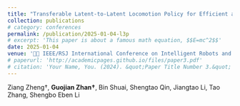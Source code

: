 ```yaml
---
title: "Transferable Latent-to-Latent Locomotion Policy for Efficient and Versatile Motion Control of Diverse Legged Robots"
collection: publications
# category: conferences
permalink: /publication/2025-01-04-l3p
# excerpt: 'This paper is about a famous math equation, $$E=mc^2$$'
date: 2025-01-04
venue: '🤖🧠 IEEE/RSJ International Conference on Intelligent Robots and Systems (IROS)'
# paperurl: 'http://academicpages.github.io/files/paper3.pdf'
# citation: 'Your Name, You. (2024). &quot;Paper Title Number 3.&quot; <i>GitHub Journal of Bugs</i>. 1(3).'
---
```


Ziang Zheng†, **Guojian Zhan†**, Bin Shuai, Shengtao Qin, Jiangtao Li, Tao Zhang, Shengbo Eben Li
